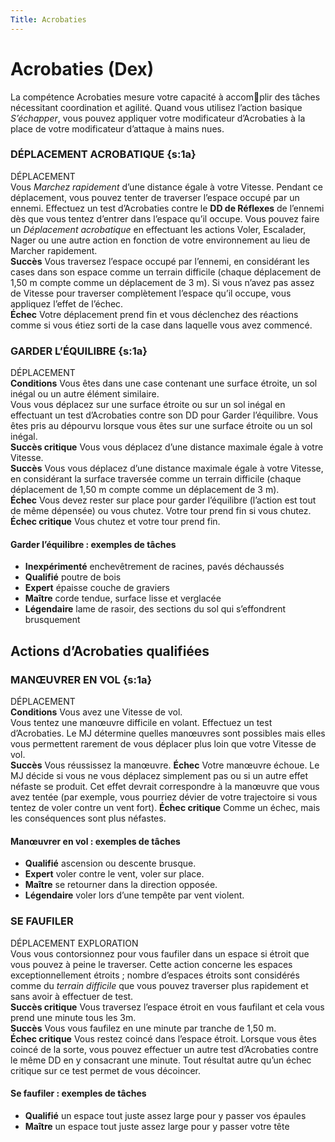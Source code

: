 ```yaml
---
Title: Acrobaties
---
```

# Acrobaties (Dex)
La compétence Acrobaties mesure votre capacité à accomplir des tâches nécessitant coordination et agilité. Quand vous utilisez l’action basique *S’échapper*, vous pouvez  appliquer votre modificateur d’Acrobaties à la place de votre modificateur d’attaque à mains nues.

### DÉPLACEMENT ACROBATIQUE {s:1a}
DÉPLACEMENT  
Vous *Marchez rapidement* d’une distance égale à votre Vitesse. Pendant ce déplacement, vous pouvez tenter de traverser l’espace occupé par un ennemi. Effectuez un test d’Acrobaties contre le **DD de Réflexes** de l’ennemi dès que vous tentez d’entrer dans l’espace qu’il occupe. Vous pouvez faire un *Déplacement acrobatique* en effectuant les actions Voler, Escalader, Nager ou une autre action en fonction de votre environnement au lieu de Marcher rapidement.  
**Succès** Vous traversez l’espace occupé par l’ennemi, en considérant les cases dans son espace comme un terrain difficile (chaque déplacement de 1,50 m compte comme un déplacement de 3 m). Si vous n’avez pas assez de Vitesse pour traverser complètement l’espace qu’il occupe, vous appliquez l’effet de l’échec.  
**Échec** Votre déplacement prend fin et vous déclenchez des réactions comme si vous étiez sorti de la case dans laquelle vous avez commencé.

### GARDER L’ÉQUILIBRE {s:1a}
DÉPLACEMENT  
**Conditions** Vous êtes dans une case contenant une surface étroite, un sol inégal ou un autre élément similaire.  
Vous vous déplacez sur une surface étroite ou sur un sol inégal en effectuant un test d’Acrobaties contre son DD pour Garder l’équilibre. Vous êtes pris au dépourvu lorsque vous êtes sur une surface étroite ou un sol inégal.  
**Succès critique** Vous vous déplacez d’une distance maximale égale à votre Vitesse.  
**Succès** Vous vous déplacez d’une distance maximale égale à votre Vitesse, en considérant la surface traversée comme un terrain difficile (chaque déplacement de 1,50 m compte comme un déplacement de 3 m).  
**Échec** Vous devez rester sur place pour garder l’équilibre (l’action est tout de même dépensée) ou vous chutez. Votre tour prend fin si vous chutez.  
**Échec critique** Vous chutez et votre tour prend fin.

#### Garder l’équilibre : exemples de tâches
- **Inexpérimenté** enchevêtrement de racines, pavés déchaussés  
- **Qualifié** poutre de bois  
- **Expert** épaisse couche de graviers  
- **Maître** corde tendue, surface lisse et verglacée  
- **Légendaire** lame de rasoir, des sections du sol qui s’effondrent brusquement

## Actions d’Acrobaties qualifiées
### MANŒUVRER EN VOL {s:1a}
DÉPLACEMENT  
**Conditions** Vous avez une Vitesse de vol.  
Vous tentez une manœuvre difficile en volant. Effectuez un test d’Acrobaties. Le MJ détermine quelles manœuvres sont possibles mais elles vous permettent rarement de vous déplacer plus loin que votre Vitesse de vol.  
**Succès** Vous réussissez la manœuvre.
**Échec** Votre manœuvre échoue. Le MJ décide si vous ne vous déplacez simplement pas ou si un autre effet néfaste se produit. Cet effet devrait correspondre à la manœuvre que vous avez tentée (par exemple, vous pourriez dévier de votre trajectoire si vous tentez de voler contre un vent fort).
**Échec critique** Comme un échec, mais les conséquences sont plus néfastes.

#### Manœuvrer en vol : exemples de tâches
- **Qualifié** ascension ou descente brusque.  
- **Expert** voler contre le vent, voler sur place.  
- **Maître** se retourner dans la direction opposée.  
- **Légendaire** voler lors d’une tempête par vent violent.

### SE FAUFILER
DÉPLACEMENT EXPLORATION  
Vous vous contorsionnez pour vous faufiler dans un espace si étroit que vous pouvez à peine le traverser. Cette action concerne les espaces exceptionnellement étroits ; nombre d’espaces étroits sont considérés comme du *terrain difficile* que vous pouvez traverser plus rapidement et sans avoir à effectuer de test.  
**Succès critique** Vous traversez l’espace étroit en vous faufilant et cela vous prend une minute tous les 3m.  
**Succès** Vous vous faufilez en une minute par tranche de 1,50 m.  
**Échec critique** Vous restez coincé dans l’espace étroit. Lorsque vous êtes coincé de la sorte, vous pouvez effectuer un autre test d’Acrobaties contre le même DD en y consacrant une minute. Tout résultat autre qu’un échec critique sur ce test permet de vous décoincer.

#### Se faufiler : exemples de tâches
- **Qualifié** un espace tout juste assez large pour y passer vos épaules  
- **Maître** un espace tout juste assez large pour y passer votre tête